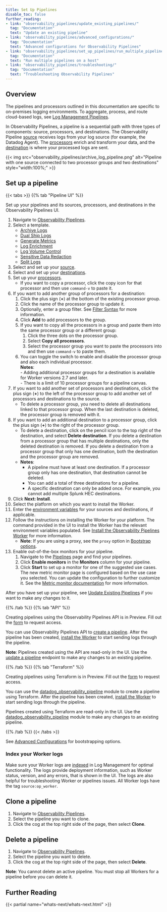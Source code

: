 ```yaml
---
title: Set Up Pipelines
disable_toc: false
further_reading:
- link: "observability_pipelines/update_existing_pipelines/"
  tag: "Documentation"
  text: "Update an existing pipeline"
- link: "observability_pipelines/advanced_configurations/"
  tag: "Documentation"
  text: "Advanced configurations for Observability Pipelines"
- link: "observability_pipelines/set_up_pipelines/run_multiple_pipelines_on_a_host/"
  tag: "Documentation"
  text: "Run multiple pipelines on a host"
- link: "observability_pipelines/troubleshooting/"
  tag: "Documentation"
  text: "Troubleshooting Observability Pipelines"
---
```


## Overview

<div class="alert alert-info">The pipelines and processors outlined in this documentation are specific to on-premises logging environments. To aggregate, process, and route cloud-based logs, see <a href="https://docs.datadoghq.com/logs/log_configuration/pipelines/?tab=source">Log Management Pipelines</a>.</div>

In Observability Pipelines, a pipeline is a sequential path with three types of components: source, processors, and destinations. The Observability Pipeline [source][1] receives logs from your log source (for example, the Datadog Agent). The [processors][2] enrich and transform your data, and the [destination][3] is where your processed logs are sent.

{{< img src="observability_pipelines/archive_log_pipeline.png" alt="Pipeline with one source connected to two processor groups and two destinations" style="width:100%;" >}}

## Set up a pipeline

{{< tabs >}}
{{% tab "Pipeline UI" %}}

Set up your pipelines and its sources, processors, and destinations in the Observability Pipelines UI.

1. Navigate to [Observability Pipelines][13].
1. Select a template.
    - [Archive Logs][4]
    - [Dual Ship Logs][5]
    - [Generate Metrics][6]
    - [Log Enrichment][7]
    - [Log Volume Control][8]
    - [Sensitive Data Redaction][9]
    - [Split Logs][10]
1. Select and set up your [source][1].
1. Select and set up your [destinations][2].
1. Set up your [processors][3].
    - If you want to copy a processor, click the copy icon for that processor and then use `command-v` to paste it.
1. If you want to add another group of processors for a destination:
    1. Click the plus sign (**+**) at the bottom of the existing processor group.
    1. Click the name of the processor group to update it.
    1. Optionally, enter a group filter. See [Filter Syntax](#filter-query-syntax) for more information.
    1. Click **Add** to add processors to the group.
    1. If you want to copy all the processors in a group and paste them into the same processor group or a different group:
       1. Click the three dots on the processor group.
       1. Select **Copy all processors**.
       1. Select the processor group you want to paste the processors into and then use `command-v` to paste them.
    1. You can toggle the switch to enable and disable the processor group and also each individual processor.
  <br>**Notes**:
  <br>- Adding additional processor groups for a destination is available for Worker versions 2.7 and later.
  <br>- There is a limit of 10 processor groups for a pipeline canvas.
1. If you want to add another set of processors and destinations, click the plus sign (**+**) to the left of the processor group to add another set of processors and destinations to the source.
    - To delete a processor group, you need to delete all destinations linked to that processor group. When the last destination is deleted, the processor group is removed with it.
1. If you want to add an additional destination to a processor group, click the plus sign (**+**) to the right of the processor group.
    - To delete a destination, click on the pencil icon to the top right of the destination, and select **Delete destination**. If you delete a destination from a processor group that has multiple destinations, only the deleted destination is removed. If you delete a destination from a processor group that only has one destination, both the destination and the processor group are removed.
    - **Notes**:
      - A pipeline must have at least one destination. If a processor group only has one destination, that destination cannot be deleted.
      - You can add a total of three destinations for a pipeline.
      - A specific destination can only be added once. For example, you cannot add multiple Splunk HEC destinations.
1. Click **Next: Install**.
1. Select the platform on which you want to install the Worker.
1. Enter the [environment variables][15] for your sources and destinations, if applicable.
1. Follow the instructions on installing the Worker for your platform. The command provided in the UI to install the Worker has the relevant environment variables populated. See [Install the Observability Pipelines Worker][12] for more information.
    - **Note**: If you are using a proxy, see the `proxy` option in [Bootstrap options][16].
1. Enable out-of-the-box monitors for your pipeline.
    1. Navigate to the [Pipelines][1] page and find your pipelines.
    1. Click **Enable monitors** in the **Monitors** column for your pipeline.
    1. Click **Start** to set up a monitor for one of the suggested use cases.<br>
      The new metric monitor page is configured based on the use case you selected. You can update the configuration to further customize it. See the [Metric monitor documentation][14] for more information.

After you have set up your pipeline, see [Update Existing Pipelines][11] if you want to make any changes to it.

[1]: /observability_pipelines/sources/
[2]: /observability_pipelines/processors/
[3]: /observability_pipelines/destinations/
[4]: /observability_pipelines/#archive-logs
[5]: /observability_pipelines/#dual-ship-logs
[6]: /observability_pipelines/#generate-metrics
[7]: /observability_pipelines/#log-enrichment
[8]: /observability_pipelines/#log-volume-control
[9]: /observability_pipelines/#sensitive-data-redaction
[10]: /observability_pipelines/#split-logs
[11]: /observability_pipelines/update_existing_pipelines/
[12]: /observability_pipelines/install_the_worker/
[13]: https://app.datadoghq.com/observability-pipelines
[14]: /monitors/types/metric/
[15]: /observability_pipelines/environment_variables/
[16]: /observability_pipelines/advanced_configurations/#bootstrap-options

{{% /tab %}}
{{% tab "API" %}}

<div class="alert alert-warning">Creating pipelines using the Observability Pipelines API is in Preview. Fill out the <a href="https://www.datadoghq.com/product-preview/observability-pipelines-api-and-terraform-support/"> form</a> to request access.</div>

You can use Observability Pipelines API to [create a pipeline][1]. After the pipeline has been created, [install the Worker][2] to start sending logs through the pipeline.

**Note**: Pipelines created using the API are read-only in the UI. Use the [update a pipeline][3] endpoint to make any changes to an existing pipeline.

[1]: /api/latest/observability-pipelines/#create-a-new-pipeline
[2]: /observability_pipelines/install_the_worker/
[3]: /api/latest/observability-pipelines/#update-a-pipeline

{{% /tab %}}
{{% tab "Terraform" %}}

<div class="alert alert-warning">Creating pipelines using Terraform is in Preview. Fill out the <a href="https://www.datadoghq.com/product-preview/observability-pipelines-api-and-terraform-support/"> form</a> to request access.</div>

You can use the [datadog_observability_pipeline][1] module to create a pipeline using Terraform. After the pipeline has been created, [install the Worker][2] to start sending logs through the pipeline.

Pipelines created using Terraform are read-only in the UI. Use the [datadog_observability_pipeline][1] module to make any changes to an existing pipeline.

[1]: https://registry.terraform.io/providers/DataDog/datadog/latest/docs
[2]: /observability_pipelines/install_the_worker/

{{% /tab %}}
{{< /tabs >}}

See [Advanced Configurations][5] for bootstrapping options.

### Index your Worker logs

Make sure your Worker logs are [indexed][6] in Log Management for optimal functionality. The logs provide deployment information, such as Worker status, version, and any errors, that is shown in the UI. The logs are also helpful for troubleshooting Worker or pipelines issues. All Worker logs have the tag `source:op_worker`.

## Clone a pipeline

1. Navigate to [Observability Pipelines][4].
1. Select the pipeline you want to clone.
1. Click the cog at the top right side of the page, then select **Clone**.

## Delete a pipeline

1. Navigate to [Observability Pipelines][4].
1. Select the pipeline you want to delete.
1. Click the cog at the top right side of the page, then select **Delete**.

**Note**: You cannot delete an active pipeline. You must stop all Workers for a pipeline before you can delete it.

## Further Reading

{{< partial name="whats-next/whats-next.html" >}}

[1]: /observability_pipelines/sources/
[2]: /observability_pipelines/processors/
[3]: /observability_pipelines/destinations/
[4]: https://app.datadoghq.com/observability-pipelines
[5]: /observability_pipelines/advanced_configurations/
[6]: /logs/log_configuration/indexes/
